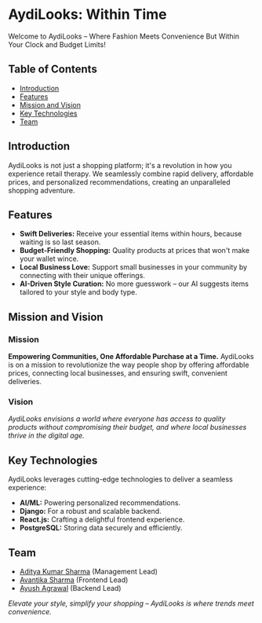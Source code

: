 # AydiLooks: Within Time

Welcome to AydiLooks – Where Fashion Meets Convenience But Within Your Clock and Budget Limits!
## Table of Contents

- [Introduction](#introduction)
- [Features](#features)
- [Mission and Vision](#mission-and-vision)
- [Key Technologies](#key-technologies)
- [Team](#team)
  
## Introduction

AydiLooks is not just a shopping platform; it's a revolution in how you experience retail therapy. We seamlessly combine rapid delivery, affordable prices, and personalized recommendations, creating an unparalleled shopping adventure.

## Features

- **Swift Deliveries:** Receive your essential items within hours, because waiting is so last season.
- **Budget-Friendly Shopping:** Quality products at prices that won't make your wallet wince.
- **Local Business Love:** Support small businesses in your community by connecting with their unique offerings.
- **AI-Driven Style Curation:** No more guesswork – our AI suggests items tailored to your style and body type.

## Mission and Vision

### Mission

**Empowering Communities, One Affordable Purchase at a Time.** AydiLooks is on a mission to revolutionize the way people shop by offering affordable prices, connecting local businesses, and ensuring swift, convenient deliveries.

### Vision

*AydiLooks envisions a world where everyone has access to quality products without compromising their budget, and where local businesses thrive in the digital age.*

## Key Technologies

AydiLooks leverages cutting-edge technologies to deliver a seamless experience:

- **AI/ML:** Powering personalized recommendations.
- **Django:** For a robust and scalable backend.
- **React.js:** Crafting a delightful frontend experience.
- **PostgreSQL:** Storing data securely and efficiently.

## Team

- [Aditya Kumar Sharma](https://github.com/adisharma9120) (Management Lead)
- [Avantika Sharma](https://github.com/AvantikaSharma2307) (Frontend Lead)
- [Ayush Agrawal](https://github.com/A91y) (Backend Lead)
  
*Elevate your style, simplify your shopping – AydiLooks is where trends meet convenience.*
